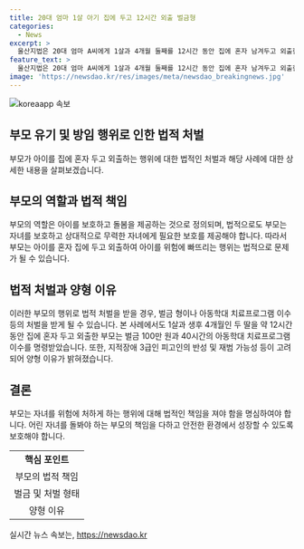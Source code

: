 ```yaml
---
title: 20대 엄마 1살 아기 집에 두고 12시간 외출 벌금형
categories:
  - News
excerpt: >
  울산지법은 20대 엄마 A씨에게 1살과 4개월 둘째를 12시간 동안 집에 혼자 남겨두고 외출한 혐의로 벌금 100만 원을 선고했다. 또한, 40시간의 아동학대 치료프로그램 이수를 명령했다. A씨는 남편에게 떠나는 쪽지를 남기고 집을 나간 후 아이들이 15분간 방치된 사실이 확인되었다. 재판부는 죄책이 가볍지 않지만 지적장애 3급과 반성 등을 고려하여 양형이라고 밝혔다. (150자)
feature_text: >
  울산지법은 20대 엄마 A씨에게 1살과 4개월 둘째를 12시간 동안 집에 혼자 남겨두고 외출한 혐의로 벌금 100만 원을 선고했다. 또한, 40시간의 아동학대 치료프로그램 이수를 명령했다. A씨는 남편에게 떠나는 쪽지를 남기고 집을 나간 후 아이들이 15분간 방치된 사실이 확인되었다. 재판부는 죄책이 가볍지 않지만 지적장애 3급과 반성 등을 고려하여 양형이라고 밝혔다. (150자)
image: 'https://newsdao.kr/res/images/meta/newsdao_breakingnews.jpg'
---
```


<p><img src="https://newsdao.kr/res/images/meta/newsdao_breakingnews.jpg" alt="koreaapp 속보" /></p>

<h2 data-ke-size="size26">부모 유기 및 방임 행위로 인한 법적 처벌</h2>

<p data-ke-size="size16">부모가 아이를 집에 혼자 두고 외출하는 행위에 대한 법적인 처벌과 해당 사례에 대한 상세한 내용을 살펴보겠습니다.</p>

<h2 data-ke-size="size24">부모의 역할과 법적 책임</h2>

<p data-ke-size="size16">부모의 역할은 아이를 보호하고 돌봄을 제공하는 것으로 정의되며, 법적으로도 부모는 자녀를 보호하고 상대적으로 무력한 자녀에게 필요한 보호를 제공해야 합니다. 따라서 부모는 아이를 혼자 집에 두고 외출하여 아이를 위험에 빠뜨리는 행위는 법적으로 문제가 될 수 있습니다.</p>

<h2 data-ke-size="size24">법적 처벌과 양형 이유</h2>

<p data-ke-size="size16">이러한 부모의 행위로 법적 처벌을 받을 경우, 벌금 형이나 아동학대 치료프로그램 이수 등의 처벌을 받게 될 수 있습니다. 본 사례에서도 1살과 생후 4개월인 두 딸을 약 12시간 동안 집에 혼자 두고 외출한 부모는 벌금 100만 원과 40시간의 아동학대 치료프로그램 이수를 명령받았습니다. 또한, 지적장애 3급인 피고인의 반성 및 재범 가능성 등이 고려되어 양형 이유가 밝혀졌습니다.</p>

<h2 data-ke-size="size24">결론</h2>

<p data-ke-size="size16">부모는 자녀를 위험에 처하게 하는 행위에 대해 법적인 책임을 져야 함을 명심하여야 합니다. 어린 자녀를 돌봐야 하는 부모의 책임을 다하고 안전한 환경에서 성장할 수 있도록 보호해야 합니다.</p>

<table>
  <tbody>
    <tr>
      <td style="text-align: center; height: 17px;"><b>핵심 포인트</b></td>
    </tr>
    <tr>
      <td style="text-align: center; height: 17px;">부모의 법적 책임</td>
    </tr>
    <tr>
      <td style="text-align: center; height: 17px;">벌금 및 처벌 형태</td>
    </tr>
    <tr>
      <td style="text-align: center; height: 17px;">양형 이유</td>
    </tr>
  </tbody>
</table>
실시간 뉴스 속보는, <a href="https://newsdao.kr" rel="dofollow">https://newsdao.kr</a>


